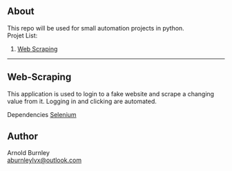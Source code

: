 ## About

This repo will be used for small automation projects in python.\
Projet List:
1. [Web Scraping](#web-scraping)
---

## Web-Scraping
This application is used to login to a fake website and scrape a changing value from it. Logging in and clicking are automated. 

Dependencies
[Selenium](https://www.selenium.dev/)

## Author
Arnold Burnley\
aburnleylvx@outlook.com